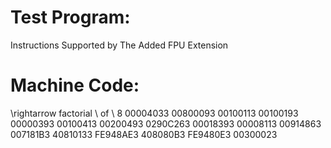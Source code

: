 # Test Program:

Instructions Supported by The Added FPU Extension 

# Machine Code:

\rightarrow  factorial \\ of \\ 8
00004033 00800093 00100113 00100193 00000393 00100413 00200493 0290C263 00018393 00008113
00914863 007181B3 40810133 FE948AE3 408080B3 FE9480E3 00300023

